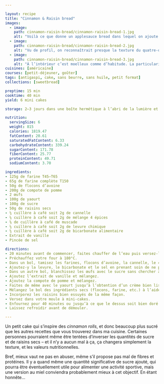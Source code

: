 ```yaml
---

layout: recipe
title: "Cinnamon & Raisin bread"
images:
  - image:
    path: cinnamon-raisin-bread/cinnamon-raisin-bread-1.jpg
    alt: "Voilà ce que donne un applesauce bread dans lequel on ajoute beaucoup de sucre. C’est tout boursoufflé."
  - image:
    path: cinnamon-raisin-bread/cinnamon-raisin-bread-2.jpg
    alt: "Vu de profil, on reconnaîtrait presque la texture du quatre-quart, friable."
  - image:
    path: cinnamon-raisin-bread/cinnamon-raisin-bread-3.jpg
    alt: "À l’intérieur c’est moelleux comme d’habitude. La particularité, c’est que la croûte est beaucoup plus molle."
cuisines: [américaine]
courses: [petit-déjeuner, goûter]
tags: [antigaspi, cake, sans beurre, sans huile, petit format]
collections: [sweetbread]

preptime: 15 min
cooktime: 40 min
yield: 6 mini cakes

storage: 2–3 jours dans une boîte hermétique à l’abri de la lumière et de la chaleur. 5 jours au frigo. 2 mois au congélateur.

nutrition:
  servingSize: 6
  weight: 815
  calories: 1819.47
  fatContent: 20.61
  saturatedFatContent: 6.33
  carbohydrateContent: 339.24
  sugarContent: 171.78
  fiberContent: 25.77
  proteinContent: 49.71
  sodiumContent: 3.70

ingredients:
- 125g de farine T45–T65
- 65g de farine complète T150
- 50g de flocons d’avoine
- 200g de compote de pomme 
- 2 œufs
- 100g de yaourt
- 100g de sucre
- 50g de raisins secs
- ¼ cuillère à café soit 2g de cannelle
- ¼ cuillère à café soit 2g de mélange 4 épices
- ⅛ de cuillère à café de muscade
- ¼ cuillère à café soit 2g de levure chimique
- ¼ cuillère à café soit 2g de bicarbonate alimentaire
- Extrait de vanille 
- Pincée de sel 

directions:
- 20 minutes avant de commencer, faites chauffer de l’eau puis versez-la dans un bol avec les raisins pour les réhydrater.
- Préchauffez votre four à 180°C.
- Dans un bol, tamisez les farines, flocons d’avoine, la cannelle, le 4 épices et la muscade. Mélangez. 
- Ajoutez-y la levure, le bicarbonate et le sel en prenant soin de ne pas les mettre en contact pour le moment. Réservez.
- Dans un autre bol, blanchissez les œufs avec le sucre sans chercher à y apporter trop de volume. 
- Ajoutez l’extrait de vanille et mélangez.
- Ajoutez la compote de pomme et mélangez.
- Faites de même avec le yaourt jusqu’à l’obtention d’un crème bien lisse.
- Mélangez le bol des ingrédients secs (flocons, farine, etc.) à l’aide d’un fouet puis incorporez le en 2 fois dans le bol des ingrédients humides à l’aide d’une maryse.
- Incorporez les raisins bien essuyés de la même façon.
- Versez dans votre moule à mini-cakes.
- Enfournez pour 40 minutes ou jusqu’à ce que le dessus soit bien doré et que la pointe d’un couteau ressorte légèrement humide.
- Laissez refroidir avant de démouler.

---
```


Un petit cake qui s’inspire des <i lang="en">cinnamon rolls</i>, et donc beaucoup plus sucré que les autres recettes que vous trouverez dans ma cuisine. Certaines personnes pourraient même être tentées d’inverser les quantités de sucre et de raisins secs – et il n’y a aucun mal à ça, ça changera simplement la texture, et les valeurs nutritionnelles.

Bref, mieux vaut ne pas en abuser, même s’il propose pas mal de fibres et protéines. Il y a quand même une quantité significative de sucre ajouté, qui pourra être éventuellement utile pour alimenter une activité sportive, mais une version au miel conviendra probablement mieux à cet objectif. En étant honnête…